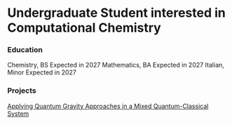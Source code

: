 # Undergraduate Student interested in Computational Chemistry

### Education
Chemistry, BS Expected in 2027
Mathematics, BA Expected in 2027
Italian, Minor Expected in 2027

### Projects
[Applying Quantum Gravity Approaches in a Mixed Quantum-Classical System](https://github.com/ralph-tyrell/healed-sc-sim)
